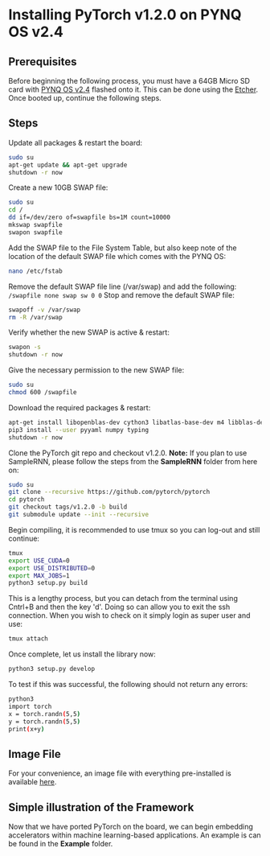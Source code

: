 # Installing PyTorch v1.2.0 on PYNQ OS v2.4

## Prerequisites
Before beginning the following process, you must have a 64GB Micro SD card with [PYNQ OS v2.4](https://files.digilent.com/Products/PYNQ/pynq_z1_v2.4.zip?_ga=2.266370504.733201723.1567367199-111888654.1566846051) flashed onto it. This can be done using the [Etcher](https://www.balena.io/etcher/). Once booted up, continue the following steps.

## Steps
Update all packages & restart the board:
```sh
sudo su
apt-get update && apt-get upgrade
shutdown -r now
```
Create a new 10GB SWAP file:
```sh
sudo su
cd /
dd if=/dev/zero of=swapfile bs=1M count=10000
mkswap swapfile
swapon swapfile
```
Add the SWAP file to the File System Table, but also keep note of the location of the default SWAP file which comes with the PYNQ OS:
```sh
nano /etc/fstab
```
Remove the default SWAP file line (/var/swap) and add the following:
``
/swapfile none swap sw 0 0
``
Stop and remove the default SWAP file:
```sh
swapoff -v /var/swap
rm -R /var/swap
```
Verify whether the new SWAP is active & restart:
```sh
swapon -s
shutdown -r now
```
Give the necessary permission to the new SWAP file:
```sh
sudo su
chmod 600 /swapfile
```
Download the required packages & restart:
```sh
apt-get install libopenblas-dev cython3 libatlas-base-dev m4 libblas-dev cmake cython python3-dev python3-yaml tmux
pip3 install --user pyyaml numpy typing
shutdown -r now
```
Clone the PyTorch git repo and checkout v1.2.0. **Note:** If you plan to use SampleRNN, please follow the steps from the **SampleRNN** folder from here on:
```sh
sudo su
git clone --recursive https://github.com/pytorch/pytorch
cd pytorch
git checkout tags/v1.2.0 -b build
git submodule update --init --recursive
```
Begin compiling, it is recommended to use tmux so you can log-out and still continue:
```sh
tmux
export USE_CUDA=0
export USE_DISTRIBUTED=0
export MAX_JOBS=1
python3 setup.py build
```
This is a lengthy process, but you can detach from the terminal using Cntrl+B and then the key 'd'. Doing so can allow you to exit the ssh connection. When you wish to check on it simply login as super user and use:
```sh
tmux attach
```
Once complete, let us install the library now:
```sh
python3 setup.py develop
```
To test if this was successful, the following should not return any errors:
```sh
python3
import torch
x = torch.randn(5,5)
y = torch.randn(5,5)
print(x+y)
```

## Image File
For your convenience, an image file with everything pre-installed is available [here](https://github.com/manoharvhr/PYNQ-Torch/releases/tag/v1.0).

## Simple illustration of the Framework
Now that we have ported PyTorch on the board, we can begin embedding accelerators within machine learning-based applications. An example is can be found in the **Example** folder.